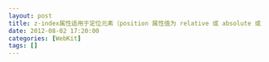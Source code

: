 ```yaml
---
layout: post
title: z-index属性适用于定位元素（position 属性值为 relative 或 absolute 或 fixed的对象）
date: 2012-08-02 17:20:00
categories: [WebKit]
tags: []
---
```

    